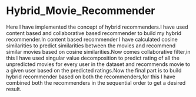 # Hybrid_Movie_Recommender
Here I have implemented the concept of hybrid recommenders.I have used content based and collaborative based recommender to build my hybrid recommender.In content based recommender I have calculated cosine similarities to predict similarities between the movies and recommend similar movies based on cosine similarities.Now comes collaborative filter,in this I have used singular value decomposition to predict rating of all the unpredicted movies for every user in the dataset and recommends movie to a given user based on the predicted ratings.Now the final part is to build hybrid recommender based on both the recommenders,for this I have combined both the recommenders in the sequential order to get a desired result.
